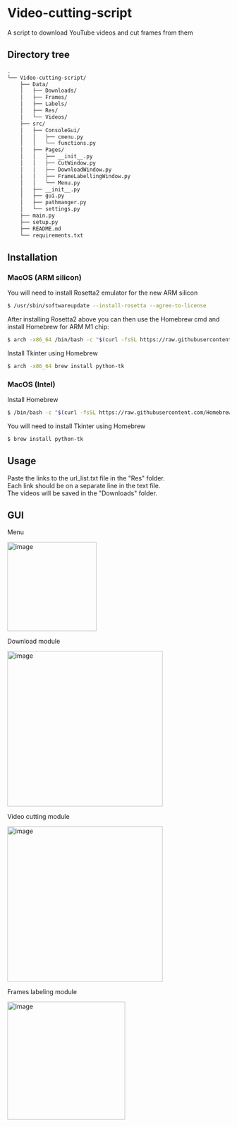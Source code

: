 # Video-cutting-script
A script to download YouTube videos and cut frames from them

## Directory tree
```bash
.
└── Video-cutting-script/
    ├── Data/
    │   ├── Downloads/
    │   ├── Frames/
    │   ├── Labels/
    │   ├── Res/
    │   └── Videos/
    ├── src/
    │   ├── ConsoleGui/
    │   │   ├── cmenu.py
    │   │   └── functions.py
    │   ├── Pages/
    │   │   ├── __init__.py
    │   │   ├── CutWindow.py
    │   │   ├── DownloadWindow.py
    │   │   ├── FrameLabellingWindow.py
    │   │   └── Menu.py
    │   ├── __init__.py
    │   ├── gui.py
    │   ├── pathmanger.py
    │   └── settings.py
    ├── main.py
    ├── setup.py
    ├── README.md
    └── requirements.txt
```

## Installation

### MacOS (ARM silicon)

You will need to install Rosetta2 emulator for the new ARM silicon 

```bash
$ /usr/sbin/softwareupdate --install-rosetta --agree-to-license
```

After installing Rosetta2 above you can then use the Homebrew cmd and install Homebrew for ARM M1 chip: 

```bash
$ arch -x86_64 /bin/bash -c "$(curl -fsSL https://raw.githubusercontent.com/Homebrew/install/master/install.sh)"
```

Install Tkinter using Homebrew

```bash
$ arch -x86_64 brew install python-tk
```

### MacOS (Intel)

Install Homebrew

```bash
$ /bin/bash -c "$(curl -fsSL https://raw.githubusercontent.com/Homebrew/install/HEAD/install.sh)"
```

You will need to install Tkinter using Homebrew

```bash
$ brew install python-tk
```


## Usage

Paste the links to the url_list.txt file in the "Res" folder. <br />
Each link should be on a separate line in the text file. <br />
The videos will be saved in the "Downloads" folder.

## GUI

Menu

<img width="202" alt="image" src="https://github.com/PiotrZb/Video-cutting-script/assets/84187115/151b94ad-3a7d-46cd-9eb5-dc1b5debfcbb"><br />

Download module

<img width="352" alt="image" src="https://github.com/PiotrZb/Video-cutting-script/assets/84187115/5b3c16a9-4cab-43ac-8180-8c91fcc8e3f0"><br />

Video cutting module

<img width="352" alt="image" src="https://github.com/PiotrZb/Video-cutting-script/assets/84187115/c759a17f-0bb3-4148-a44a-3399a4992e7a"><br />

Frames labeling module

<img width="267" alt="image" src="https://github.com/PiotrZb/Video-cutting-script/assets/84187115/d86fb3aa-e9e1-4d07-86ba-cc3722d51a07"><br />
